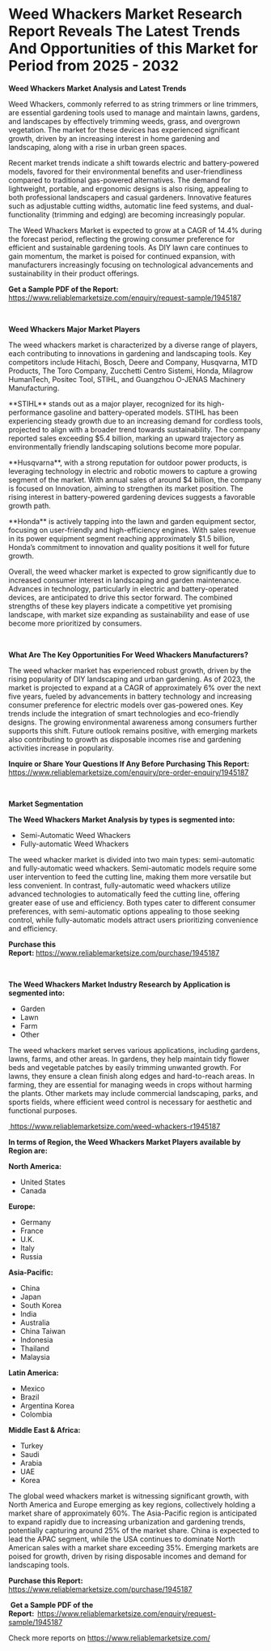 <p><h1>Weed Whackers Market Research Report Reveals The Latest Trends And Opportunities of this Market for Period from 2025 - 2032</h1></p><p><strong>Weed Whackers Market Analysis and Latest Trends</strong></p>
<p><p>Weed Whackers, commonly referred to as string trimmers or line trimmers, are essential gardening tools used to manage and maintain lawns, gardens, and landscapes by effectively trimming weeds, grass, and overgrown vegetation. The market for these devices has experienced significant growth, driven by an increasing interest in home gardening and landscaping, along with a rise in urban green spaces.</p><p>Recent market trends indicate a shift towards electric and battery-powered models, favored for their environmental benefits and user-friendliness compared to traditional gas-powered alternatives. The demand for lightweight, portable, and ergonomic designs is also rising, appealing to both professional landscapers and casual gardeners. Innovative features such as adjustable cutting widths, automatic line feed systems, and dual-functionality (trimming and edging) are becoming increasingly popular.</p><p>The Weed Whackers Market is expected to grow at a CAGR of 14.4% during the forecast period, reflecting the growing consumer preference for efficient and sustainable gardening tools. As DIY lawn care continues to gain momentum, the market is poised for continued expansion, with manufacturers increasingly focusing on technological advancements and sustainability in their product offerings.</p></p>
<p><strong>Get a Sample PDF of the Report:&nbsp;</strong> <a href="https://www.reliablemarketsize.com/enquiry/request-sample/1945187?utm_campaign=2378&utm_medium=2&utm_source=Github&utm_content=ia&utm_term=15022025&utm_id=weed-whackers">https://www.reliablemarketsize.com/enquiry/request-sample/1945187</a></p>
<p>&nbsp;</p>
<p><strong>Weed Whackers Major Market Players</strong></p>
<p><p>The weed whackers market is characterized by a diverse range of players, each contributing to innovations in gardening and landscaping tools. Key competitors include Hitachi, Bosch, Deere and Company, Husqvarna, MTD Products, The Toro Company, Zucchetti Centro Sistemi, Honda, Milagrow HumanTech, Positec Tool, STIHL, and Guangzhou O-JENAS Machinery Manufacturing.</p><p>**STIHL** stands out as a major player, recognized for its high-performance gasoline and battery-operated models. STIHL has been experiencing steady growth due to an increasing demand for cordless tools, projected to align with a broader trend towards sustainability. The company reported sales exceeding $5.4 billion, marking an upward trajectory as environmentally friendly landscaping solutions become more popular.</p><p>**Husqvarna**, with a strong reputation for outdoor power products, is leveraging technology in electric and robotic mowers to capture a growing segment of the market. With annual sales of around $4 billion, the company is focused on Innovation, aiming to strengthen its market position. The rising interest in battery-powered gardening devices suggests a favorable growth path.</p><p>**Honda** is actively tapping into the lawn and garden equipment sector, focusing on user-friendly and high-efficiency engines. With sales revenue in its power equipment segment reaching approximately $1.5 billion, Honda’s commitment to innovation and quality positions it well for future growth.</p><p>Overall, the weed whacker market is expected to grow significantly due to increased consumer interest in landscaping and garden maintenance. Advances in technology, particularly in electric and battery-operated devices, are anticipated to drive this sector forward. The combined strengths of these key players indicate a competitive yet promising landscape, with market size expanding as sustainability and ease of use become more prioritized by consumers.</p></p>
<p>&nbsp;</p>
<p><strong>What Are The Key Opportunities For Weed Whackers Manufacturers?</strong></p>
<p><p>The weed whacker market has experienced robust growth, driven by the rising popularity of DIY landscaping and urban gardening. As of 2023, the market is projected to expand at a CAGR of approximately 6% over the next five years, fueled by advancements in battery technology and increasing consumer preference for electric models over gas-powered ones. Key trends include the integration of smart technologies and eco-friendly designs. The growing environmental awareness among consumers further supports this shift. Future outlook remains positive, with emerging markets also contributing to growth as disposable incomes rise and gardening activities increase in popularity.</p></p>
<p><strong>Inquire or Share Your Questions If Any Before Purchasing This Report:</strong> <a href="https://www.reliablemarketsize.com/enquiry/pre-order-enquiry/1945187?utm_campaign=2378&utm_medium=2&utm_source=Github&utm_content=ia&utm_term=15022025&utm_id=weed-whackers">https://www.reliablemarketsize.com/enquiry/pre-order-enquiry/1945187</a></p>
<p>&nbsp;</p>
<p><strong>Market Segmentation</strong></p>
<p><strong>The Weed Whackers Market Analysis by types is segmented into:</strong></p>
<p><ul><li>Semi-Automatic Weed Whackers</li><li>Fully-automatic Weed Whackers</li></ul></p>
<p><p>The weed whacker market is divided into two main types: semi-automatic and fully-automatic weed whackers. Semi-automatic models require some user intervention to feed the cutting line, making them more versatile but less convenient. In contrast, fully-automatic weed whackers utilize advanced technologies to automatically feed the cutting line, offering greater ease of use and efficiency. Both types cater to different consumer preferences, with semi-automatic options appealing to those seeking control, while fully-automatic models attract users prioritizing convenience and efficiency.</p></p>
<p><strong>Purchase this Report:&nbsp;</strong><a href="https://www.reliablemarketsize.com/purchase/1945187?utm_campaign=2378&utm_medium=2&utm_source=Github&utm_content=ia&utm_term=15022025&utm_id=weed-whackers">https://www.reliablemarketsize.com/purchase/1945187</a></p>
<p>&nbsp;</p>
<p><strong>The Weed Whackers Market Industry Research by Application is segmented into:</strong></p>
<p><ul><li>Garden</li><li>Lawn</li><li>Farm</li><li>Other</li></ul></p>
<p><p>The weed whackers market serves various applications, including gardens, lawns, farms, and other areas. In gardens, they help maintain tidy flower beds and vegetable patches by easily trimming unwanted growth. For lawns, they ensure a clean finish along edges and hard-to-reach areas. In farming, they are essential for managing weeds in crops without harming the plants. Other markets may include commercial landscaping, parks, and sports fields, where efficient weed control is necessary for aesthetic and functional purposes.</p></p>
<p><a href="https://www.reliablemarketsize.com/weed-whackers-r1945187?utm_campaign=2378&utm_medium=2&utm_source=Github&utm_content=ia&utm_term=15022025&utm_id=weed-whackers">&nbsp;https://www.reliablemarketsize.com/weed-whackers-r1945187</a></p>
<p><strong>In terms of Region, the Weed Whackers Market Players available by Region are:</strong></p>
<p>
    <p> <strong> North America: </strong>
        <ul>
            <li>United States</li>
            <li>Canada</li>
        </ul>
        </p> 
    <p> <strong> Europe: </strong>
        <ul>
            <li>Germany</li>
            <li>France</li>
            <li>U.K.</li>
            <li>Italy</li>
            <li>Russia</li>
        </ul>
        </p> 
    <p> <strong> Asia-Pacific: </strong>
        <ul>
            <li>China</li>
            <li>Japan</li>
            <li>South Korea</li>
            <li>India</li>
            <li>Australia</li>
            <li>China Taiwan</li>
            <li>Indonesia</li>
            <li>Thailand</li>
            <li>Malaysia</li>
        </ul>
        </p> 
    <p> <strong> Latin America: </strong>
        <ul>
            <li>Mexico</li>
            <li>Brazil</li>
            <li>Argentina Korea</li>
            <li>Colombia</li>
        </ul>
        </p> 
    <p> <strong> Middle East & Africa: </strong>
        <ul>
            <li>Turkey</li>
            <li>Saudi</li>
            <li>Arabia</li>
            <li>UAE</li>
            <li>Korea</li>
        </ul>
    </p>
    </p>
<p><p>The global weed whackers market is witnessing significant growth, with North America and Europe emerging as key regions, collectively holding a market share of approximately 60%. The Asia-Pacific region is anticipated to expand rapidly due to increasing urbanization and gardening trends, potentially capturing around 25% of the market share. China is expected to lead the APAC segment, while the USA continues to dominate North American sales with a market share exceeding 35%. Emerging markets are poised for growth, driven by rising disposable incomes and demand for landscaping tools.</p></p>
<p><strong>Purchase this Report: </strong><a href="https://www.reliablemarketsize.com/purchase/1945187?utm_campaign=2378&utm_medium=2&utm_source=Github&utm_content=ia&utm_term=15022025&utm_id=weed-whackers">https://www.reliablemarketsize.com/purchase/1945187</a></p>
<p>&nbsp;<strong>Get a Sample PDF of the Report:&nbsp;&nbsp;</strong><a href="https://www.reliablemarketsize.com/enquiry/request-sample/1945187?utm_campaign=2378&utm_medium=2&utm_source=Github&utm_content=ia&utm_term=15022025&utm_id=weed-whackers">https://www.reliablemarketsize.com/enquiry/request-sample/1945187</a></p>
<p><strong></strong></p>
<p>Check more reports on <a href="https://www.reliablemarketsize.com/?utm_campaign=2378&utm_medium=2&utm_source=Github&utm_content=ia&utm_term=15022025&utm_id=weed-whackers">https://www.reliablemarketsize.com/</a></p>